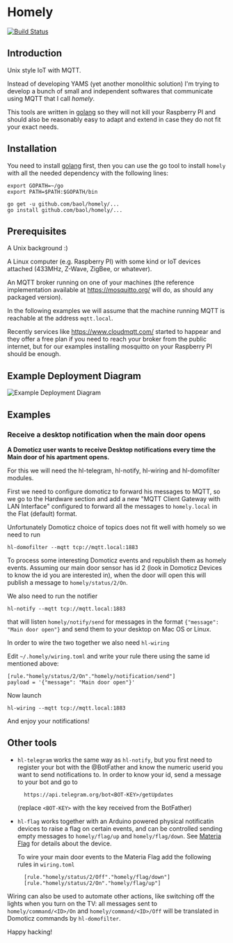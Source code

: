 # Homely

[![Build Status](https://drone.io/github.com/baol/homely/status.png)](https://drone.io/github.com/baol/homely/latest)

## Introduction

Unix style IoT with MQTT.

Instead of developing YAMS (yet another monolithic solution) I'm
trying to develop a bunch of small and independent softwares that
communicate using MQTT that I call *homely*.

This tools are written in [golang](http://golang.org) so they will not
kill your Raspberry PI and should also be reasonably easy to adapt and
extend in case they do not fit your exact needs.

## Installation

You need to install [golang](http://golang.org) first, then you can
use the go tool to install `homely` with all the needed dependency
with the following lines:

    export GOPATH=~/go
    export PATH=$PATH:$GOPATH/bin

    go get -u github.com/baol/homely/...
    go install github.com/baol/homely/...

## Prerequisites

A Unix background :)

A Linux computer (e.g. Raspberry PI) with some kind or IoT devices
attached (433MHz, Z-Wave, ZigBee, or whatever).

An MQTT broker running on one of your machines (the reference
implementation available at https://mosquitto.org/ will do, as should
any packaged version).

In the following examples we will assume that the machine running MQTT
is reachable at the address `mqtt.local`.

Recently services like https://www.cloudmqtt.com/ started to happear
and they offer a free plan if you need to reach your broker from the
public internet, but for our examples installing mosquitto on your
Raspberry PI should be enough.

## Example Deployment Diagram

![Example Deployment Diagram](homely-diagram.png)

## Examples

### Receive a desktop notification when the main door opens

**A Domoticz user wants to receive Desktop notifications every time
the Main door of his apartment opens.**

For this we will need the hl-telegram, hl-notify, hl-wiring and
hl-domofilter modules.

First we need to configure domoticz to forward his messages to MQTT,
so we go to the Hardware section and add a new "MQTT Client Gateway
with LAN Interface" configured to forward all the messages to
`homely.local` in the Flat (default) format.

Unfortunately Domoticz choice of topics does not fit well with homely
so we need to run

    hl-domofilter --mqtt tcp://mqtt.local:1883

To process some interesting Domoticz events and republish them as
homely events. Assuming our main door sensor has id 2 (look in
Domoticz Devices to know the id you are interested in), when the door
will open this will publish a message to `homely/status/2/On`.

We also need to run the notifier

    hl-notify --mqtt tcp://mqtt.local:1883

that will listen `homely/notify/send` for messages in the format
`{"message": "Main door open"}` and send them to your desktop on Mac
OS or Linux.

In order to wire the two together we also need `hl-wiring`

Edit `~/.homely/wiring.toml` and write your rule there using the same
id mentioned above:

    [rule."homely/status/2/On"."homely/notification/send"]
    payload = '{"message": "Main door open"}'

Now launch

    hl-wiring --mqtt tcp://mqtt.local:1883

And enjoy your notifications!

## Other tools

* `hl-telegram` works the same way as `hl-notify`, but you first need
  to register your bot with the @BotFather and know the numeric userid
  you want to send notifications to.
  In order to know your id, send a message to your bot and go to

        https://api.telegram.org/bot<BOT-KEY>/getUpdates

  (replace `<BOT-KEY>` with the key received from the BotFather)

* `hl-flag` works together with an Arduino powered physical
  notificatin devices to raise a flag on certain events, and can be
  controlled sending empty messages to `homely/flag/up` and
  `homely/flag/down`. See
  [Materia Flag](https://github.com/baol/homely/tree/master/hl-flag/materia-flag)
  for details about the device.

  To wire your main door events to the Materia Flag add the following
  rules in `wiring.toml`

        [rule."homely/status/2/Off"."homely/flag/down"]
        [rule."homely/status/2/On"."homely/flag/up"]

Wiring can also be used to automate other actions, like switching off
the lights when you turn on the TV: all messages sent to
`homely/command/<ID>/On` and `homely/command/<ID>/Off` will be translated
in Domoticz commands by `hl-domofilter`.

Happy hacking!
